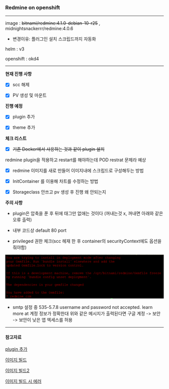 ### Redmine on openshift

----

image : ~~bitnami/redmine:4.1.0-debian-10-r25~~ , midnightsnackerrr/redmine:4.0.6
- 변경이유: 플러그인 설치 스크립드까지 자동화


helm : v3

openshift : okd4


----

**현재 진행 사항**

- [x] scc 해제
- [x] PV 생성 및 마운트


**진행 예정**

- [x] plugin 추가
- [x] theme 추가


**체크 리스트**

- [x] ~~기존 Docker에서 사용하는 것과 같이 plugin 설치~~

redmine plugin을 적용하고 restart를 해야하는데 POD restrat 문제라 예상  

- [x] redmine 이미지를 새로 만들어 이미지내에 스크립드로 구성해두는 방법

- [x] InitContainer 를 이용해 차트를 수정하는 방법

- [x] Storageclass 안쓰고 pv 생성 후 진행 왜 안되는지


**주의 사항**

- plugin은 압축을 푼 후 뒤에 태그만 없애는 것이다 (꺼내는것 x, 꺼내면 아래와 같은 오류 출력)

- 내부 코드상 default 80 port

- privileged 권한 체크(scc 헤재 한 후 container의 securityContext에도 옵션을 줘야함)

![](./img/error.png)


- smtp 설정 중 535-5.7.8 username and password not accepted. learn more at 계정 정보가 정확한대 위와 같은 메시지가 출력된다면 구글 계정 -> 보안 -> 보안이 낮은 앱 엑세스를 허용



----


#### 참고자료

[plugin 추가 ](https://github.com/bitnami/charts/issues/1380)

[이미지 빌드](https://github.com/bitnami/bitnami-docker-redmine/issues/115)

[이미지 빌드2](https://brunch.co.kr/@cheuora/45)

[이미지 빌드 시 에러](https://github.com/bitnami/bitnami-docker-redmine/issues/101)